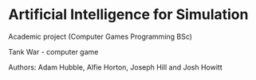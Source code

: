 # Artificial Intelligence for Simulation
Academic project (Computer Games Programming BSc)

Tank War - computer game

Authors: Adam Hubble, Alfie Horton, Joseph Hill and Josh Howitt
